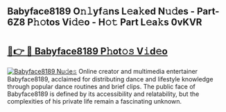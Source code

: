## Babyface8189 O𝚗𝚕yf𝚊ns L𝚎a𝚔ed N𝚞𝚍es - Part-6Z8 P𝚑𝚘tos Vi𝚍𝚎o - H𝚘𝚝 Part L𝚎a𝚔s 0vKVR

# <h2><a href="http://kfdj68.oniu.top/?m=Babyface8189">🔗👉 🔴 Babyface8189 P𝚑ot𝚘𝚜 V𝚒d𝚎o</a></h2>

[![Babyface8189 Nu𝚍e𝚜](https://i.imgur.com/0qMVB7G.gif)](http://kfdj68.oniu.top/?m=Babyface8189)
Online creator and multimedia entertainer Babyface8189, acclaimed for distributing dance and lifestyle knowledge through popular dance routines and brief clips. The public face of Babyface8189 is defined by its accessibility and relatability, but the complexities of his private life remain a fascinating unknown.  
